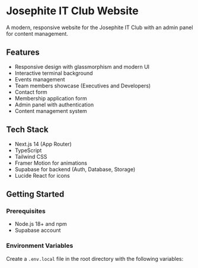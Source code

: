 # Josephite IT Club Website

A modern, responsive website for the Josephite IT Club with an admin panel for content management.

## Features

- Responsive design with glassmorphism and modern UI
- Interactive terminal background
- Events management
- Team members showcase (Executives and Developers)
- Contact form
- Membership application form
- Admin panel with authentication
- Content management system

## Tech Stack

- Next.js 14 (App Router)
- TypeScript
- Tailwind CSS
- Framer Motion for animations
- Supabase for backend (Auth, Database, Storage)
- Lucide React for icons

## Getting Started

### Prerequisites

- Node.js 18+ and npm
- Supabase account

### Environment Variables

Create a `.env.local` file in the root directory with the following variables:

